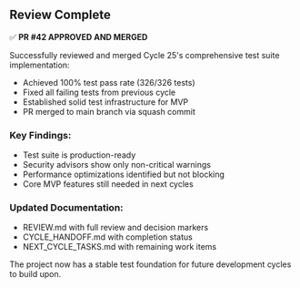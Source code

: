 ## Review Complete

✅ **PR #42 APPROVED AND MERGED**

Successfully reviewed and merged Cycle 25's comprehensive test suite implementation:
- Achieved 100% test pass rate (326/326 tests)
- Fixed all failing tests from previous cycle
- Established solid test infrastructure for MVP
- PR merged to main branch via squash commit

### Key Findings:
- Test suite is production-ready
- Security advisors show only non-critical warnings
- Performance optimizations identified but not blocking
- Core MVP features still needed in next cycles

### Updated Documentation:
- REVIEW.md with full review and decision markers
- CYCLE_HANDOFF.md with completion status
- NEXT_CYCLE_TASKS.md with remaining work items

The project now has a stable test foundation for future development cycles to build upon.
